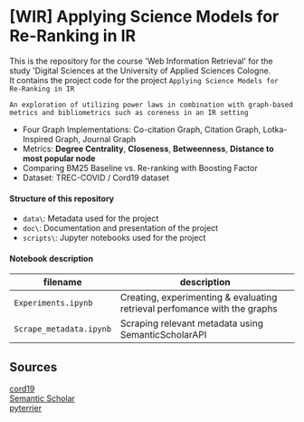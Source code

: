 # [WIR] Applying Science Models for Re-Ranking in IR
This is the repository for the course 'Web Information Retrieval' for the study 'Digital Sciences at the University of Applied Sciences Cologne.   
It contains the project code for the project ```Applying Science Models for Re-Ranking in IR```
```
An exploration of utilizing power laws in combination with graph-based metrics and bibliometrics such as coreness in an IR setting
```
* Four Graph Implementations: Co-citation Graph, Citation Graph, Lotka-Inspired Graph, Journal Graph
* Metrics: **Degree Centrality**, **Closeness**, **Betweenness**, **Distance to most popular node**
* Comparing BM25 Baseline vs. Re-ranking with Boosting Factor
* Dataset: TREC-COVID / Cord19 dataset



#### Structure of this repository
* `data\`: Metadata used for the project
* `doc\`: Documentation and presentation of the project
* `scripts\`: Jupyter notebooks used for the project

#### Notebook description
| filename                    | description                                                                                                                                                         |
| --------------------------- | ------------------------------------------------------------------------------------------------------------------------------------------------------------------- |
| `Experiments.ipynb` | Creating, experimenting & evaluating retrieval perfomance with the graphs |
| `Scrape_metadata.ipynb` | Scraping relevant metadata using SemanticScholarAPI|


## Sources 
[cord19](https://ir-datasets.com/cord19.html)  
[Semantic Scholar](https://www.semanticscholar.org/)  
[pyterrier](https://github.com/terrier-org/pyterrier)  
